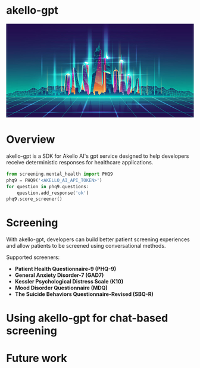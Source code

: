 # akello-gpt

![Alt text](/banner.jpg "akello-gpt")

# Overview
akello-gpt is a SDK for Akello AI's gpt service designed to help developers receive deterministic responses for healthcare applications.


```python
from screening.mental_health import PHQ9
phq9 = PHQ9('<AKELLO_AI_API_TOKEN>')
for question in phq9.questions:
    question.add_response('ok')
phq9.score_screener()
```

# Screening
With akello-gpt, developers can build better patient screening experiences and allow patients to be screened using conversational methods.

Supported screeners:
* **Patient Health Questionnaire-9 (PHQ-9)** 
* **General Anxiety Disorder-7 (GAD7)**
* **Kessler Psychological Distress Scale (K10)**
* **Mood Disorder Questionnaire (MDQ)**
* **The Suicide Behaviors Questionnaire-Revised (SBQ-R)**

# Using akello-gpt for chat-based screening
<TBD>


# Future work
<TBD>

